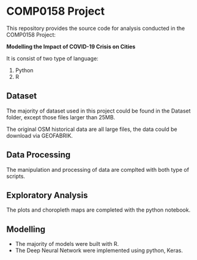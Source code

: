 # COMP0158 Project
This repository provides the source code for analysis conducted in the COMP0158 Project: 

**Modelling the Impact of COVID-19 Crisis on Cities**

It is consist of two type of language: 
  1. Python 
  2. R

## Dataset
The majority of dataset used in this project could be found in the Dataset folder, except those files larger than 25MB.

The original OSM historical data are all large files, the data could be download via GEOFABRIK.

## Data Processing
The manipulation and processing of data are complted with both type of scripts.

## Exploratory Analysis 
The plots and choropleth maps are completed with the python notebook.

## Modelling
- The majority of models were built with R.
- The Deep Neural Network were implemented using python, Keras.
